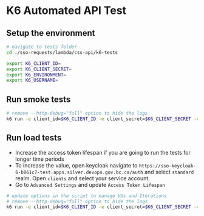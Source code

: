 # K6 Automated API Test

## Setup the environment

```sh
# navigate to tests folder
cd ./sso-requests/lambda/css-api/k6-tests

export K6_CLIENT_ID=
export K6_CLIENT_SECRET=
export K6_ENVIRONMENT=
export K6_USERNAME=
```

## Run smoke tests

```sh
# remove --http-debug="full" option to hide the logs
k6 run -e client_id=$K6_CLIENT_ID -e client_secret=$K6_CLIENT_SECRET -e environment=$K6_ENVIRONMENT -e username=$K6_USERNAME smoke-tests.js --http-debug="full"
```

## Run load tests

- Increase the access token lifespan if you are going to run the tests for longer time periods
- To increase the value, open keycloak navigate to `https://sso-keycloak-6-b861c7-test.apps.silver.devops.gov.bc.ca/auth` and select `standard` realm. Open `clients` and select your service account.
- Go to `Advanced Settings` and update `Access Token Lifespan`

```sh
# update options in the script to manage VUs and Iterations
# remove --http-debug="full" option to hide the logs
k6 run -e client_id=$K6_CLIENT_ID -e client_secret=$K6_CLIENT_SECRET -e environment=$K6_ENVIRONMENT -e username=$K6_USERNAME load-tests.js --http-debug="full"
```
